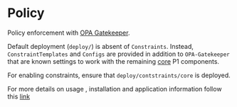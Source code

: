 # Policy

Policy enforcement with [OPA Gatekeeper](https://github.com/open-policy-agent/gatekeeper).

Default deployment (`deploy/`) is absent of `Constraints`.  Instead, `ConstraintTemplates` and `Configs` are provided in addition to `OPA-Gatekeeper` that are known settings to work with the remaining [core](https://repo1.dsop.io/platform-one/big-bang/bootstraps/bigbang-bootstrap) P1 components.

For enabling constraints, ensure that `deploy/contstraints/core` is deployed.

For more details on usage , installation and application information follow this [link](./docs/README.md)